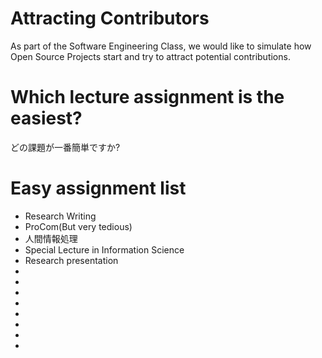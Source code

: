 # Attracting Contributors
As part of the Software Engineering Class, we would like to simulate how Open Source Projects start and try to attract potential contributions.

# Which lecture assignment is the easiest?
どの課題が一番簡単ですか?

# Easy assignment list
- Research Writing
- ProCom(But very tedious)
- 人間情報処理
- Special Lecture in Information Science
- Research presentation
- 
- 
- 
- 
- 
- 
- 
- 
